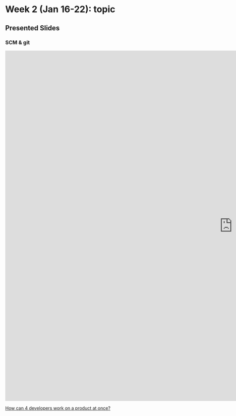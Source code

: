 # Week 2 (Jan 16-22): topic

## Presented Slides  

### SCM & git

<div class="video-container-16by9"><iframe src="https://docs.google.com/presentation/d/e/2PACX-1vQax324ilKJ6mxUbDo0Nwqn3o9BucbZ8q5O7gKa1x98IqxH9C5UFpxxso11TZSXfAqgHrI0zHSbjts5/embed?start=false&loop=false&delayms=3000" frameborder="0" width="1440" height="1109" allowfullscreen="true" mozallowfullscreen="true" webkitallowfullscreen="true"></iframe></iframe></div>

<a class="embedly-card" data-card-controls="0" data-card-align="left" href="https://coursys.sfu.ca/2022sp-cmpt-756-g1/pages/brian-cmpt276-2-RevisionContro/view">How can 4 developers work on a product at once?</a>


